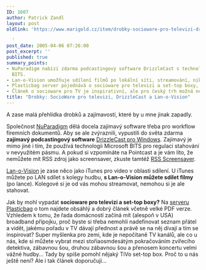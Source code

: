 ```yaml
---
ID: 1607
author: Patrick Zandl
layout: post
oldlink: 'https://www.marigold.cz/item/drobky-socioware-pro-televizi-drizzlecast-a-lan-o-vision

  '
post_date: 2005-04-06 07:26:00
post_excerpt: ''
published: true
summary_points:
- NuParadigm nabízí zdarma podcastingový software DrizzleCast s technologií Microsoft
  BITS.
- Lan-o-Vision umožňuje sdílení filmů po lokální síti, streamování, nikoliv stahování.
- Plasticbag server pojednává o socioware pro televizi a set-top boxy, sdílení preferencí.
- Článek o socioware pro TV je inspirativní, ale pro český trh možná nepoužitelný.
title: "Drobky: SocioWare pro televizi, DrizzleCast a Lan-o-Vision"
---
```


<p>A zase malá přehlídka drobků a zajímavostí, které by u mne jinak zapadly. </p>

<p>Společnost <a href="http://www.nuparadigm.com">NuParadigm</a> dělá docela zajímavý software třeba pro workflow firemních dokumentů. Aby se ale zvýraznili, vypustili do světa zdarma <b>zajímavý podcastingový software</b> <a href="http://www.nuparadigm.com/Products/Toys/DrizzleCast/">DrizzleCast pro Windows</a>. Zajímavý je mimo jiné i tím, že používá technologii Microsoft BITS pro regulaci stahování v nevyužitém pásmu. A pokud si vzpomínáte na Pointcast a je vám líto, že nemůžete mít RSS zdroj jako screensaver, zkuste tamtéž <a href="http://www.nuparadigm.com/Products/Toys/RssScreensaver/">RSS Screensaver</a>. </p>

<p><a href="http://www.lanovision.com/">Lan-o-Vision</a> je zase něco jako iTunes pro video v oblasti sdílení. U iTunes můžete po LAN sdílet s kolegy hudbu, <b>s Lan-o-Vision můžete sdílet filmy</b> (po lance). Kolegové si je od vás mohou streamovat, nemohou si je ale stahovat. </p>

<p>Jak by mohl vypadat <b>socioware pro televizi a set-top boxy?</b> Na <a href="http://www.plasticbag.org/archives/2005/03/social_software_for_settop_boxes.shtml">serveru Plasticbag</a> o tom najdete obsáhlý a dobrý článek včetně velké PDF verze. Vzhledem k tomu, že řada domácností začíná mít (alespoň v USA) broadband přípojku, proč byste si třeba nemohli nadefinovat seznam přátel a vidět, jakému pořadu v TV dávají přednost a právě se na něj dívají a tím se inspirovat? Super myšlenka pro zemi, kde je nepočítaně TV kanálů, ale co u nás, kde si můžete vybrat mezi stořiaosmdesátým pokračováním zvířecího detektiva, zábavnou šou, druhou zábavnou šou a přenosem koncertu velmi vážné hudby... Tady by spíše pomohl nějaký TiVo set-top box. Proč to u nás ještě není? Ale i tak článek doporučuji...
</p>